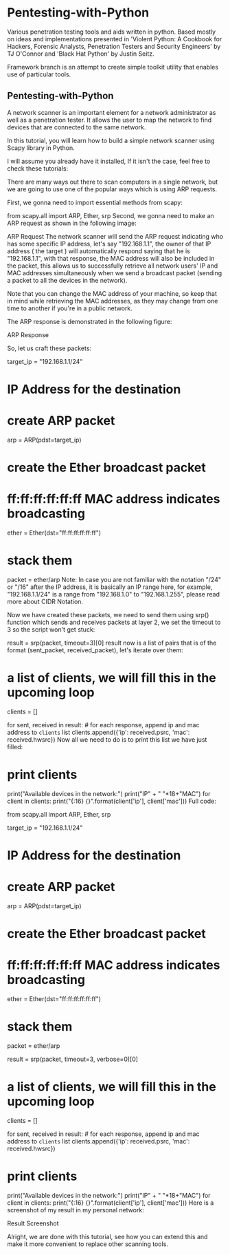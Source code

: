 # Pentesting-with-Python
Various penetration testing tools and aids written in python. Based mostly on ideas and implementations presented in 'Violent Python: A Cookbook for Hackers, Forensic Analysts, Penetration Testers and Security Engineers' by TJ O'Connor and 'Black Hat Python' by Justin Seitz.

Framework branch is an attempt to create simple toolkit utility that enables use of particular tools.

## Pentesting-with-Python
A network scanner is an important element for a network administrator as well as a penetration tester. It allows the user to map the network to find devices that are connected to the same network.

In this tutorial, you will learn how to build a simple network scanner using Scapy library in Python.


I will assume you already have it installed, If it isn't the case, feel free to check these tutorials:

There are many ways out there to scan computers in a single network, but we are going to use one of the popular ways which is using ARP requests.

First, we gonna need to import essential methods from scapy:

from scapy.all import ARP, Ether, srp
Second, we gonna need to make an ARP request as shown in the following image:

ARP Request
The network scanner will send the ARP request indicating who has some specific IP address, let's say "192.168.1.1", the owner of that IP address ( the target ) will automatically respond saying that he is "192.168.1.1", with that response, the MAC address will also be included in the packet, this allows us to successfully retrieve all network users' IP and MAC addresses simultaneously when we send a broadcast packet (sending a packet to all the devices in the network).

Note that you can change the MAC address of your machine, so keep that in mind while retrieving the MAC addresses, as they may change from one time to another if you're in a public network.

The ARP response is demonstrated in the following figure:

ARP Response

So, let us craft these packets:

target_ip = "192.168.1.1/24"
# IP Address for the destination
# create ARP packet
arp = ARP(pdst=target_ip)
# create the Ether broadcast packet
# ff:ff:ff:ff:ff:ff MAC address indicates broadcasting
ether = Ether(dst="ff:ff:ff:ff:ff:ff")
# stack them
packet = ether/arp
Note: In case you are not familiar with the notation "/24" or "/16" after the IP address, it is basically an IP range here, for example, "192.168.1.1/24" is a range from "192.168.1.0" to "192.168.1.255", please read more about CIDR Notation.

Now we have created these packets, we need to send them using srp() function which sends and receives packets at layer 2, we set the timeout to 3 so the script won't get stuck:

result = srp(packet, timeout=3)[0]
result now is a list of pairs that is of the format (sent_packet, received_packet), let's iterate over them:

# a list of clients, we will fill this in the upcoming loop
clients = []

for sent, received in result:
    # for each response, append ip and mac address to `clients` list
    clients.append({'ip': received.psrc, 'mac': received.hwsrc})
Now all we need to do is to print this list we have just filled:

# print clients
print("Available devices in the network:")
print("IP" + " "*18+"MAC")
for client in clients:
    print("{:16}    {}".format(client['ip'], client['mac']))
Full code:

from scapy.all import ARP, Ether, srp

target_ip = "192.168.1.1/24"
# IP Address for the destination
# create ARP packet
arp = ARP(pdst=target_ip)
# create the Ether broadcast packet
# ff:ff:ff:ff:ff:ff MAC address indicates broadcasting
ether = Ether(dst="ff:ff:ff:ff:ff:ff")
# stack them
packet = ether/arp

result = srp(packet, timeout=3, verbose=0)[0]

# a list of clients, we will fill this in the upcoming loop
clients = []

for sent, received in result:
    # for each response, append ip and mac address to `clients` list
    clients.append({'ip': received.psrc, 'mac': received.hwsrc})

# print clients
print("Available devices in the network:")
print("IP" + " "*18+"MAC")
for client in clients:
    print("{:16}    {}".format(client['ip'], client['mac']))
Here is a screenshot of my result in my personal network:

Result Screenshot

Alright, we are done with this tutorial, see how you can extend this and make it more convenient to replace other scanning tools.
